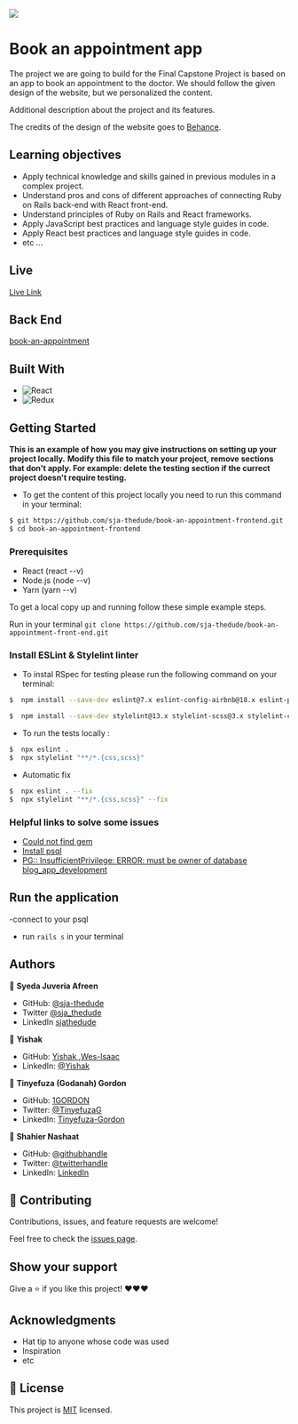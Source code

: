 ![](https://img.shields.io/badge/Microverse-blueviolet)

# Book an appointment app

The project we are going to build for the Final Capstone Project is based on an app to book an appointment to the doctor. We should follow the given design of the website, but we personalized the content.

Additional description about the project and its features.

The credits of the design of the website goes to [Behance](https://www.behance.net/gallery/26425031/Vespa-Responsive-Redesign).

## Learning objectives

- Apply technical knowledge and skills gained in previous modules in a complex project.
- Understand pros and cons of different approaches of connecting Ruby on Rails back-end with React front-end.
- Understand principles of Ruby on Rails and React frameworks.
- Apply JavaScript best practices and language style guides in code.
- Apply React best practices and language style guides in code.
- etc ...

## Live

[Live Link](https://frontend-doctor-api1.netlify.app/)


## Back End

[book-an-appointment](https://github.com/sja-thedude/book-an-appointment-backend)


## Built With

- ![React](https://img.shields.io/badge/-React-000000?style=flat&logo=react)
- ![Redux](https://img.shields.io/badge/-Redux-000000?style=flat&logo=redux&logoColor=ffffff&labelColor=violet)


## Getting Started

**This is an example of how you may give instructions on setting up your project locally.**
**Modify this file to match your project, remove sections that don't apply. For example: delete the testing section if the currect project doesn't require testing.**


- To get the content of this project locally you need to run this command in your terminal:

```bash
$ git https://github.com/sja-thedude/book-an-appointment-frontend.git
$ cd book-an-appointment-frontend
```

### Prerequisites
* React (react --v)
* Node.js (node --v)
* Yarn (yarn --v)

To get a local copy up and running follow these simple example steps.

Run in your terminal `git clone https://github.com/sja-thedude/book-an-appointment-front-end.git`

### Install **ESLint** & **Stylelint** linter

* To instal RSpec for testing please run the following command on your terminal:

```bash
$  npm install --save-dev eslint@7.x eslint-config-airbnb@18.x eslint-plugin-import@2.x eslint-plugin-jsx-a11y@6.x eslint-plugin-react@7.x eslint-plugin-react-hooks@4.x @babel/eslint-parser@7.x @babel/core@7.x  @babel/plugin-syntax-jsx@7.x  @babel/preset-react@7.x @babel/preset-react@7.x

```

```bash
$  npm install --save-dev stylelint@13.x stylelint-scss@3.x stylelint-config-standard@21.x stylelint-csstree-validator@1.x

```

- To run the tests locally :

```bash
$  npx eslint .
$  npx stylelint "**/*.{css,scss}" 
```

- Automatic fix

```bash
$  npx eslint . --fix 
$  npx stylelint "**/*.{css,scss}" --fix 
```


### Helpful links to solve some issues

* [Could not find gem](https://stackoverflow.com/questions/32491201/could-not-find-gem-pg-0-12-4-ruby-in-any-of-the-gem-sources-listed-in-your)
* [Install psql](https://harshityadav95.medium.com/postgresql-in-windows-subsystem-for-linux-wsl-6dc751ac1ff3)
* [PG:: InsufficientPrivilege: ERROR:  must be owner of database blog_app_development](https://stackoverflow.com/questions/25610753/activerecordstatementinvalid-pgerror-error-must-be-owner-of-database)


## Run the application
-connect to your psql
-  run `rails s` in your terminal

## Authors

👤 **Syeda Juveria Afreen**

- GitHub: [@sja-thedude](https://github.com/sja-thedude)
- Twitter [@sja_thedude](https://twitter.com/sja_thedude)
- LinkedIn [sjathedude](https://www.linkedin.com/in//)

👤 **Yishak**

- GitHub: [Yishak ,Wes-Isaac](https://github.com/Wes-Isaac)
- LinkedIn: [@Yishak](https://www.linkedin.com/in/yishak-wesego-b404851a7/) 

👤 **Tinyefuza (Godanah) Gordon** 

- GitHub: [1GORDON](https://github.com/1GORDON)
- Twitter: [@TinyefuzaG](https://twitter.com/GTinyefuza) 
- LinkedIn: [Tinyefuza-Gordon](https://www.linkedin.com/in/tinyefuza-gordon/)

👤 **Shahier Nashaat**

- GitHub: [@githubhandle](https://github.com/ShahierNashaat)
- Twitter: [@twitterhandle](https://twitter.com/ShahierN)
- LinkedIn: [LinkedIn](https://www.linkedin.com/in/shahier-nashaat-73519313a/)

  
## 🤝 Contributing

Contributions, issues, and feature requests are welcome!

Feel free to check the [issues page](https://github.com/sja-thedude/book-an-appointment-frontend/issues).

## Show your support

Give a ⭐️ if you like this project! ❤️❤️❤️


## Acknowledgments

- Hat tip to anyone whose code was used
- Inspiration
- etc

## 📝 License

This project is [MIT](./MIT.md) licensed.
